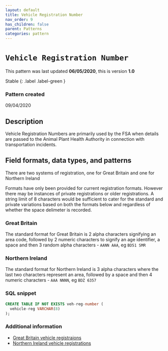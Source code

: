 ```yaml
---
layout: default
title: Vehicle Registration Number
nav_order: 9
has_children: false
parent: Patterns
categories: pattern
---
```


# `Vehicle Registration Number`

This pattern was last updated **06/05/2020**, this is version **1.0**

Stable
{: .label .label-green }

### Pattern created

09/04/2020

## Description

Vehicle Registration Numbers are primarily used by the FSA when details are passed to the Animal Plant Health Authority in connection with transportation incidents.

## Field formats, data types, and patterns

There are two systems of registration, one for Great Britain and one for Northern Ireland

Formats have only been provided for current registration formats. However there may be instances of private registrations or older registrations.  A string limit of 8 characters would be sufficient to cater for the standard and private variations based on both the formats below and regardless of whether the space delimeter is recorded.

### Great Britain

The standard format for Great Britain is 2 alpha characters signifying an area code, followed by 2 numeric characters to signify an age identifier, a space and then 3 random alpha characters - `AANN AAA`, eg `BD51 SMR`

### Northern Ireland

The standard format for Northern Ireland is 3 alpha characters where the last two characters represent an area, followed by a space and then 4 numeric characters - `AAA NNNN`, eg `BDZ 6357`

### SQL snippet
```sql
CREATE TABLE IF NOT EXISTS veh-reg-number (
  vehicle-reg VARCHAR(8)
);
```

### Additional information
-   [Great Britain vehicle registraions](https://en.wikipedia.org/wiki/Vehicle_registration_plates_of_the_United_Kingdom)
-   [Northern Ireland vehicle registrations](https://en.wikipedia.org/wiki/Vehicle_registration_plates_of_Northern_Ireland)
